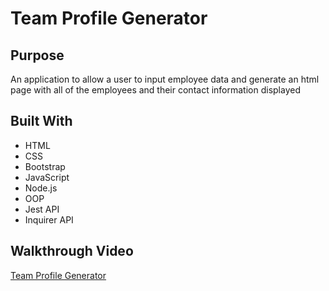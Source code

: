 # Team Profile Generator

## Purpose
An application to allow a user to input employee data and generate an html page with all of the employees and their contact information displayed

## Built With
* HTML
* CSS
* Bootstrap
* JavaScript
* Node.js
* OOP
* Jest API
* Inquirer API

## Walkthrough Video
[Team Profile Generator](https://drive.google.com/file/d/1cldlL0pJzg53z1UwO3FJv9gLbqbqru_m/view)
